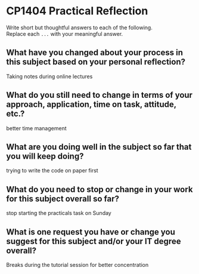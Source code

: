 # CP1404 Practical Reflection

Write short but thoughtful answers to each of the following.  
Replace each `...` with your meaningful answer.

## What have you changed about your process in this subject based on your personal reflection?
Taking notes during online lectures


## What do you still need to change in terms of your approach, application, time on task, attitude, etc.?
better time management

## What are you doing well in the subject so far that you will keep doing?
trying to write the code on paper first

## What do you need to stop or change in your work for this subject overall so far?
stop starting the practicals task on Sunday

## What is one request you have or change you suggest for this subject and/or your IT degree overall?
Breaks during the tutorial session for better concentration
